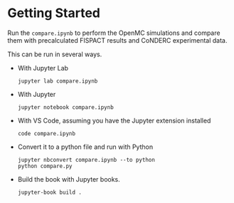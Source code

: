 # Getting Started

Run the `compare.ipynb` to perform the OpenMC simulations and compare them with precalculated FISPACT results and CoNDERC experimental data.

This can be run in several ways.

- With Jupyter Lab
    ```
    jupyter lab compare.ipynb
    ```

- With Jupyter
    ```
    jupyter notebook compare.ipynb
    ```

- With VS Code, assuming you have the Jupyter extension installed
    ```
    code compare.ipynb 
    ```

- Convert it to a python file and run with Python
    ```
    jupyter nbconvert compare.ipynb --to python
    python compare.py
    ```

- Build the book with Jupyter books.
    ```
    jupyter-book build .
    ```